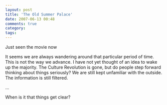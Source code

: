 ```yaml
---
layout: post
title: 'The Old Summer Palace'
date: 2007-06-13 00:48
comments: true
category: 
tags:
---
```

    

Just seen the movie now

It seems we are always wandering around that particular period of time. This is not the way we advance. I have not yet thought of an idea to wake up the majority. The Culture Revolution is gone, but do people step forward thinking about things seriously? We are still kept unfamiliar with the outside. The information is still filtered.

...

When is it that things get clear?
